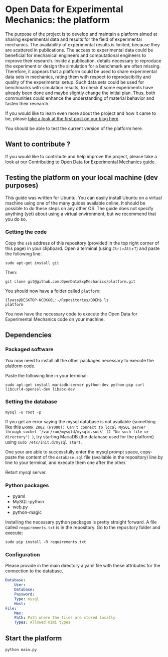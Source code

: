# Open Data for Experimental Mechanics: the platform

The purpose of the project is to develop and maintain a platform aimed at sharing experimental data and results for the field of experimental mechanics.
The availability of experimental results is limited, because they are scattered in publications.
The access to experimental data could be beneficial for mechanical engineers and computational engineers to improve their research.
Inside a publication, details necessary to reproduce the experiment or design the simulation for a benchmark are often missing.
Therefore, it appears that a platform could be used to share experimental data sets in mechanics,
rating them with respect to reproducibility and quality of the experimental setup. Such data sets could be used for benchmarks with simulation results, to check if some experiments have already been done and maybe slightly change the initial plan.
Thus, both communities could enhance the understanding of material behavior and fasten their research.

If you would like to learn even more about the project and how it came to be, please [take a look at the first post on our blog here](https://opendataexpmechanics.github.io/ODEM-project/).

You should be able to test the current version of the platform here.

## Want to contribute ?

If you would like to contribute and help improve the project, please take a look at our [Contributing to Open Data for Experimental Mechanics guide](https://github.com/OpenDataExpMechanics/platform/blob/master/CONTRIBUTING.md).

## Testing the platform on your local machine (dev purposes)

This guide was written for Ubuntu. You can easily install Ubuntu on a virtual machine using one of the many guides available online. It should be possible to do these steps on any other OS. The guide does not specify anything (yet) about using a virtual environment, but we recommend that you do so.

### Getting the code

Copy the `ssh` address of this repository (provided in the top right corner of this page) in your clipboard. Open a terminal (using `Ctrl`+`Alt`+`T`) and paste the following line:

`sudo apt-get install git`

Then:

`git clone git@github.com:OpenDataExpMechanics/platform.git`

You should now have a folder called `platform`:

```terminal
ilyass@DESKTOP-KCDKG6L:~/Repositories/ODEM$ ls
platform
```

You now have the necessary code to execute the Open Data for Experimental Mechanics code on your machine.

## Dependencies

### Packaged software

You now need to install all the other packages necessary to execute the platform code.

Paste the following line in your terminal:

`sudo apt-get install mariadb-server python-dev python-pip curl libcurl4-openssl-dev libsox-dev`


### Setting the database

`mysql -u root -p`

If you get an error saying the mysql database is not available (something like this `ERROR 2002 (HY000): Can't connect to local MySQL server through socket '/var/run/mysqld/mysqld.sock' (2 "No such file or directory")
`), try starting MariaDB (the database used for the platform) using `sudo /etc/init.d/mysql start`.

One your are able to successfully enter the mysql prompt space, copy-paste the content of the `database.sql` file (available in the repository) line by line to your terminal, and execute them one after the other.

Retart mysql server.

### Python packages

* pyaml
* MySQL-python
* web.py
* python-magic

Installing the necessary python packages is pretty straight forward. A file called `requirements.txt` is in the repository. Go to the repository folder and execute:

`sudo pip install -R requirements.txt`


### Configuration

Please provide in the main directory a yaml file with these attributes for the connection to the database.

```yaml
Database:
    User:
    Database:
    Password:
    Type: mysql
    Host:
File:
    Max:
    Path: Path where the files are stored locally
    Types: Allowed mimi types
```

## Start the platform

`python main.py`
